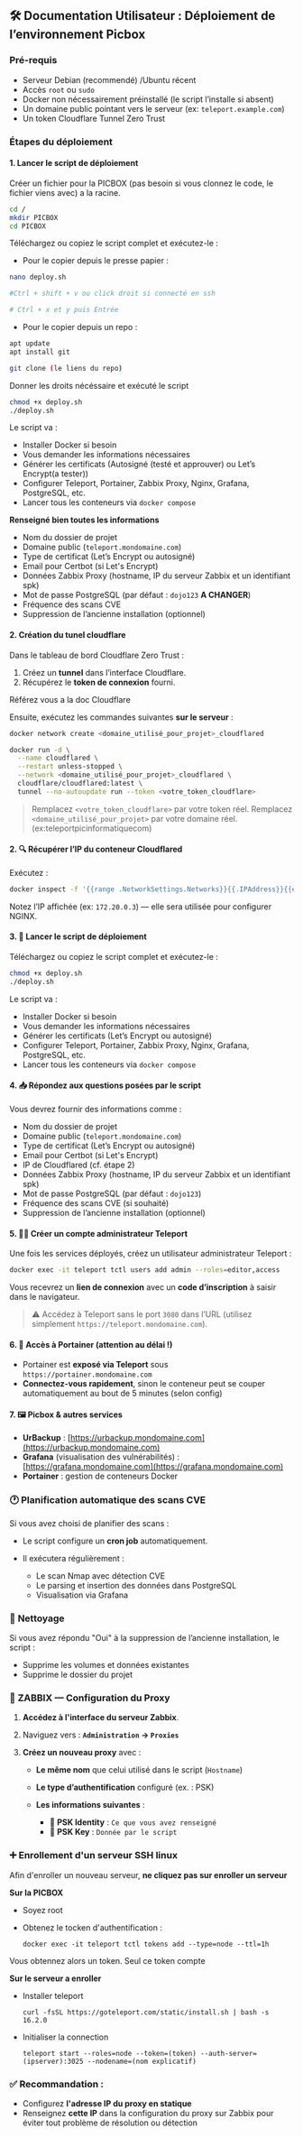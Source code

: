 ## 🛠️ **Documentation Utilisateur : Déploiement de l’environnement Picbox**


### **Pré-requis**

* Serveur Debian (recommendé) /Ubuntu récent
* Accès `root` ou `sudo`
* Docker non nécessairement préinstallé (le script l’installe si absent)
* Un domaine public pointant vers le serveur (ex: `teleport.example.com`)
* Un token Cloudflare Tunnel Zero Trust

### **Étapes du déploiement**

#### 1. **Lancer le script de déploiement**

Créer un fichier pour la PICBOX (pas besoin si vous clonnez le code, le fichier viens avec) a la racine.

```bash
cd /
mkdir PICBOX
cd PICBOX
```

Téléchargez ou copiez le script complet et exécutez-le :

- Pour le copier depuis le presse papier : 

```bash
nano deploy.sh

#Ctrl + shift + v ou click droit si connecté en ssh

# Ctrl + x et y puis Entrée
```

- Pour le copier depuis un repo : 

```bash
apt update
apt install git

git clone (le liens du repo)
```
Donner les droits nécéssaire et exécuté le script

```bash
chmod +x deploy.sh
./deploy.sh
```

Le script va :

* Installer Docker si besoin
* Vous demander les informations nécessaires
* Générer les certificats (Autosigné (testé et approuver) ou Let’s Encrypt(a tester)) 
* Configurer Teleport, Portainer, Zabbix Proxy, Nginx, Grafana, PostgreSQL, etc.
* Lancer tous les conteneurs via `docker compose`

**Renseigné bien toutes les informations**

* Nom du dossier de projet
* Domaine public (`teleport.mondomaine.com`)
* Type de certificat (Let’s Encrypt ou autosigné)
* Email pour Certbot (si Let's Encrypt)
* Données Zabbix Proxy (hostname, IP du serveur Zabbix et un identifiant spk)
* Mot de passe PostgreSQL (par défaut : `dojo123` **A CHANGER**)
* Fréquence des scans CVE
* Suppression de l’ancienne installation (optionnel)

#### 2. **Création du tunel cloudflare**

Dans le tableau de bord Cloudflare Zero Trust :

1. Créez un **tunnel** dans l’interface Cloudflare.
2. Récupérez le **token de connexion** fourni.

Référez vous a la doc Cloudflare

Ensuite, exécutez les commandes suivantes **sur le serveur** :

```bash
docker network create <domaine_utilisé_pour_projet>_cloudflared

docker run -d \
  --name cloudflared \
  --restart unless-stopped \
  --network <domaine_utilisé_pour_projet>_cloudflared \
  cloudflare/cloudflared:latest \
  tunnel --no-autoupdate run --token <votre_token_cloudflare>
```
> Remplacez `<votre_token_cloudflare>` par votre token réel.
> Remplacez `<domaine_utilisé_pour_projet>` par votre domaine réel. (ex:teleportpicinformatiquecom)

#### 2. 🔍 **Récupérer l’IP du conteneur Cloudflared**

Exécutez :

```bash
docker inspect -f '{{range .NetworkSettings.Networks}}{{.IPAddress}}{{end}}' cloudflared
```

Notez l’IP affichée (ex: `172.20.0.3`) — elle sera utilisée pour configurer NGINX.


#### 3. 🚀 **Lancer le script de déploiement**

Téléchargez ou copiez le script complet et exécutez-le :

```bash
chmod +x deploy.sh
./deploy.sh
```

Le script va :

* Installer Docker si besoin
* Vous demander les informations nécessaires
* Générer les certificats (Let’s Encrypt ou autosigné)
* Configurer Teleport, Portainer, Zabbix Proxy, Nginx, Grafana, PostgreSQL, etc.
* Lancer tous les conteneurs via `docker compose`


#### 4. 📥 **Répondez aux questions posées par le script**

Vous devrez fournir des informations comme :

* Nom du dossier de projet
* Domaine public (`teleport.mondomaine.com`)
* Type de certificat (Let’s Encrypt ou autosigné)
* Email pour Certbot (si Let's Encrypt)
* IP de Cloudflared (cf. étape 2)
* Données Zabbix Proxy (hostname, IP du serveur Zabbix et un identifiant spk)
* Mot de passe PostgreSQL (par défaut : `dojo123`)
* Fréquence des scans CVE (si souhaité)
* Suppression de l’ancienne installation (optionnel)


#### 5. 🧑‍💼 **Créer un compte administrateur Teleport**

Une fois les services déployés, créez un utilisateur administrateur Teleport :

```bash
docker exec -it teleport tctl users add admin --roles=editor,access
```

Vous recevrez un **lien de connexion** avec un **code d’inscription** à saisir dans le navigateur.

> ⚠️ Accédez à Teleport sans le port `3080` dans l’URL (utilisez simplement `https://teleport.mondomaine.com`).


#### 6. 📂 **Accès à Portainer (attention au délai !)**

* Portainer est **exposé via Teleport** sous `https://portainer.mondomaine.com`
* **Connectez-vous rapidement**, sinon le conteneur peut se couper automatiquement au bout de 5 minutes (selon config)


#### 7. 🖼️ **Picbox & autres services**

* **UrBackup** : [https://urbackup.mondomaine.com](https://urbackup.mondomaine.com)
* **Grafana** (visualisation des vulnérabilités) : [https://grafana.mondomaine.com](https://grafana.mondomaine.com)
* **Portainer** : gestion de conteneurs Docker


### 🕐 **Planification automatique des scans CVE**

Si vous avez choisi de planifier des scans :

* Le script configure un **cron job** automatiquement.
* Il exécutera régulièrement :

  * Le scan Nmap avec détection CVE
  * Le parsing et insertion des données dans PostgreSQL
  * Visualisation via Grafana


### 🧹 **Nettoyage**

Si vous avez répondu "Oui" à la suppression de l’ancienne installation, le script :

* Supprime les volumes et données existantes
* Supprime le dossier du projet

### 📰 **ZABBIX — Configuration du Proxy**

1. **Accédez à l'interface du serveur Zabbix**.

2. Naviguez vers :
   **`Administration` → `Proxies`**

3. **Créez un nouveau proxy** avec :

   * **Le même nom** que celui utilisé dans le script (`Hostname`)
   * **Le type d’authentification** configuré (ex. : PSK)
   * **Les informations suivantes** :

     * 🔐 **PSK Identity** : `Ce que vous avez renseigné`
     * 🔑 **PSK Key** : `Donnée par le script`

### ➕ Enrollement d'un serveur SSH linux

Afin d'enroller un nouveau serveur, **ne cliquez pas sur enroller un serveur**

**Sur la PICBOX**
  
  * Soyez root 
  * Obtenez le tocken d'authentification : 

    ```
    docker exec -it teleport tctl tokens add --type=node --ttl=1h
    ```

  Vous obtennez alors un token. Seul ce token compte

**Sur le serveur a enroller**

  * Installer teleport 

    ```
    curl -fsSL https://goteleport.com/static/install.sh | bash -s 16.2.0
    ```

  * Initialiser la connection

    ```
    teleport start --roles=node --token=(token) --auth-server=(ipserver):3025 --nodename=(nom explicatif)
    ```

### ✅ **Recommandation :**

* Configurez **l'adresse IP du proxy en statique**
* Renseignez **cette IP** dans la configuration du proxy sur Zabbix pour éviter tout problème de résolution ou détection

